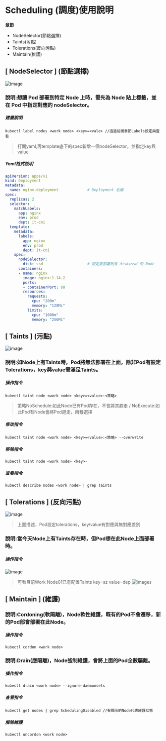 # Scheduling (調度)使用說明
**章節** 
- NodeSelector(節點選擇) 
- Taints(污點)
- Tolerations(反向污點)
- Maintain(維護)

## [ NodeSelector ] (節點選擇)
![image](https://user-images.githubusercontent.com/39659664/223045866-6c756acc-0685-4c37-a041-79a631971308.png)
### 說明:想讓 Pod 部署到特定 Node 上時，需先為 Node 貼上標籤，並在 Pod 中指定對應的 nodeSelector。
##### 建置說明
    kubectl label nodes <work node> <key>=<vale> //透過前面章節Labels設定與查看
> 打開yaml,再template底下的spec新增一個nodeSelector，並指定key與value
##### Yaml格式說明
```yaml
apiVersion: apps/v1
kind: Deployment
metadata:
  name: nginx-deployment             # Deployment 名稱
spec:
  replicas: 2                       
  selector:
    matchLabels:                    
      app: nginx
      env: prod
      dept: it-cni
  template:
    metadata:
      labels:                       
        app: nginx
        env: prod
        dept: it-cni
    spec:
      nodeSelector:
        disk: ssd                    # 限定要部署到有 disk=ssd 的 Node
      containers:
      - name: nginx
        image: nginx:1.14.2
        ports:
        - containerPort: 80
        resources:
          requests:
            cpu: "200m"
            memory: "128Mi"
          limits:
            cpu: "1000m"
            memory: "256Mi"
```
## [ Taints ] (污點)
![image](https://user-images.githubusercontent.com/39659664/223072610-9031e728-d73e-4dbd-a279-b3744eeabf9c.png)
### 說明:如Node上有Taints時，Pod將無法部署在上面，除非Pod有設定Tolerations，key與value需滿足Taints。
##### 操作指令
    kubectl taint node <work node> <key>=<value>:<策略>
> 策略NoSchedule:如此Node已有Pod存在，不會將其趕走 / NoExecute:如此Pod有Node會將Pod趕走，兩種選擇
##### 修改指令
    kubectl taint node <work node> <key>=<value>:<策略> --overwrite
##### 移除指令
    kubectl taint node <work node> <key>-
##### 查看指令
    kubectl describe nodes <work node> | grep Taints
## [ Tolerations ] (反向污點)
![image](https://user-images.githubusercontent.com/39659664/223073507-ccc3346d-80e5-494c-80fa-387712206032.png)
> 上圖描述，Pod設定tolerations，key/value有對應與無對應差別
### 說明:當今天Node上有Taints存在時，但Pod想在此Node上面部署時。
##### 操作指令
![image](https://user-images.githubusercontent.com/39659664/223074198-17a099b9-4938-4012-9d2e-3f4c35a538d8.png)
> 可看目前Work Node01已有配置Taints key=sz value=dep
![image](https://user-images.githubusercontent.com/39659664/223075223-30fc6f97-29f0-4803-9cf4-8d0a51a24d17.png)s
## [ Maintain ] (維護)
### 說明:Cordoning(軟隔離)，Node軟性維護，既有的Pod不會遷移，新的Pod部會部署在此Node。
##### 操作指令
    kubectl cordon <work node>
### 說明:Drain(應隔離)，Node強制維護，會將上面的Pod全數驅離。
##### 操作指令
    kubectl drain <work node> --ignore-daemonsets
##### 查看指令
    kubectl get nodes | grep SchedulingDisabled //有顯示的Node代表維護狀態
##### 解除維護
    kubectl uncordon <work node>
